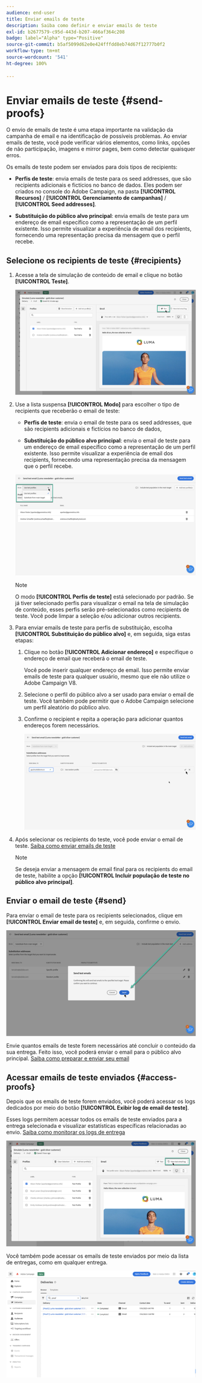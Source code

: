 ```yaml
---
audience: end-user
title: Enviar emails de teste
description: Saiba como definir e enviar emails de teste
exl-id: b2677579-c95d-443d-b207-466af364c208
badge: label="Alpha" type="Positive"
source-git-commit: b5af5099d62e0e424fffdd8eb74d67f12777b0f2
workflow-type: tm+mt
source-wordcount: '541'
ht-degree: 100%

---
```


# Enviar emails de teste {#send-proofs}

O envio de emails de teste é uma etapa importante na validação da campanha de email e na identificação de possíveis problemas. Ao enviar emails de teste, você pode verificar vários elementos, como links, opções de não participação, imagens e mirror pages, bem como detectar quaisquer erros.

Os emails de teste podem ser enviados para dois tipos de recipients:

* **Perfis de teste**: envia emails de teste para os seed addresses, que são recipients adicionais e fictícios no banco de dados. Eles podem ser criados no console do Adobe Campaign, na pasta **[!UICONTROL Recursos]** / **[!UICONTROL Gerenciamento de campanhas]** / **[!UICONTROL Seed addresses]**.

* **Substituição do público alvo principal**: envia emails de teste para um endereço de email específico como a representação de um perfil existente. Isso permite visualizar a experiência de email dos recipients, fornecendo uma representação precisa da mensagem que o perfil recebe.

## Selecione os recipients de teste {#recipients}

1. Acesse a tela de simulação de conteúdo de email e clique no botão **[!UICONTROL Teste]**.

   ![](assets/test-button.png)

1. Use a lista suspensa **[!UICONTROL Modo]** para escolher o tipo de recipients que receberão o email de teste:

   * **Perfis de teste**: envia o email de teste para os seed addresses, que são recipients adicionais e fictícios no banco de dados,

   * **Substituição do público alvo principal**: envia o email de teste para um endereço de email específico como a representação de um perfil existente. Isso permite visualizar a experiência de email dos recipients, fornecendo uma representação precisa da mensagem que o perfil recebe.

   ![](assets/test-mode.png)

   >[!NOTE]
   >
   >O modo **[!UICONTROL Perfis de teste]** está selecionado por padrão. Se já tiver selecionado perfis para visualizar o email na tela de simulação de conteúdo, esses perfis serão pré-selecionados como recipients de teste. Você pode limpar a seleção e/ou adicionar outros recipients.

1. Para enviar emails de teste para perfis de substituição, escolha **[!UICONTROL Substituição do público alvo]** e, em seguida, siga estas etapas:

   1. Clique no botão **[!UICONTROL Adicionar endereço]** e especifique o endereço de email que receberá o email de teste.

      Você pode inserir qualquer endereço de email. Isso permite enviar emails de teste para qualquer usuário, mesmo que ele não utilize o Adobe Campaign V8.

   1. Selecione o perfil do público alvo a ser usado para enviar o email de teste. Você também pode permitir que o Adobe Campaign selecione um perfil aleatório do público alvo.

   1. Confirme o recipient e repita a operação para adicionar quantos endereços forem necessários.

      ![](assets/substitution.png)

1. Após selecionar os recipients do teste, você pode enviar o email de teste. [Saiba como enviar emails de teste](#send)

   >[!NOTE]
   >
   >Se deseja enviar a mensagem de email final para os recipients do email de teste, habilite a opção **[!UICONTROL Incluir população de teste no público alvo principal]**.

## Enviar o email de teste {#send}

Para enviar o email de teste para os recipients selecionados, clique em **[!UICONTROL Enviar email de teste]** e, em seguida, confirme o envio.

![](assets/send-proof.png)

Envie quantos emails de teste forem necessários até concluir o conteúdo da sua entrega. Feito isso, você poderá enviar o email para o público alvo principal. [Saiba como preparar e enviar seu email](../monitor/prepare-send.md)

## Acessar emails de teste enviados {#access-proofs}

Depois que os emails de teste forem enviados, você poderá acessar os logs dedicados por meio do botão **[!UICONTROL Exibir log de email de teste]**.

Esses logs permitem acessar todos os emails de teste enviados para a entrega selecionada e visualizar estatísticas específicas relacionadas ao envio. [Saiba como monitorar os logs de entrega](../monitor/delivery-logs.md)

![](assets/proof-log.png)

Você também pode acessar os emails de teste enviados por meio da lista de entregas, como em qualquer entrega.

![](assets/delivery-list.png)
